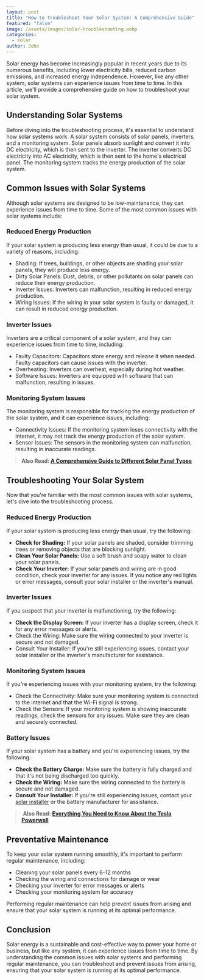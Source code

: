 ```yaml
---
layout: post
title: "How to Troubleshoot Your Solar System: A Comprehensive Guide"
featured: "false"
image: /assets/images/solar-troubleshooting.webp
categories:
  - solar
author: John
---
```

Solar energy has become increasingly popular in recent years due to its numerous benefits, including lower electricity bills, reduced carbon emissions, and increased energy independence. However, like any other system, solar systems can experience issues from time to time. In this article, we'll provide a comprehensive guide on how to troubleshoot your solar system.

## Understanding Solar Systems

Before diving into the troubleshooting process, it's essential to understand how solar systems work. A solar system consists of solar panels, inverters, and a monitoring system. Solar panels absorb sunlight and convert it into DC electricity, which is then sent to the inverter. The inverter converts DC electricity into AC electricity, which is then sent to the home's electrical panel. The monitoring system tracks the energy production of the solar system.

## Common Issues with Solar Systems

Although solar systems are designed to be low-maintenance, they can experience issues from time to time. Some of the most common issues with solar systems include:

### Reduced Energy Production

If your solar system is producing less energy than usual, it could be due to a variety of reasons, including:

* Shading: If trees, buildings, or other objects are shading your solar panels, they will produce less energy.
* Dirty Solar Panels: Dust, debris, or other pollutants on solar panels can reduce their energy production.
* Inverter Issues: Inverters can malfunction, resulting in reduced energy production.
* Wiring Issues: If the wiring in your solar system is faulty or damaged, it can result in reduced energy production.

### Inverter Issues

Inverters are a critical component of a solar system, and they can experience issues from time to time, including:

* Faulty Capacitors: Capacitors store energy and release it when needed. Faulty capacitors can cause issues with the inverter.
* Overheating: Inverters can overheat, especially during hot weather.
* Software Issues: Inverters are equipped with software that can malfunction, resulting in issues.

### Monitoring System Issues

The monitoring system is responsible for tracking the energy production of the solar system, and it can experience issues, including:

* Connectivity Issues: If the monitoring system loses connectivity with the internet, it may not track the energy production of the solar system.
* Sensor Issues: The sensors in the monitoring system can malfunction, resulting in inaccurate readings.





> **A﻿lso Read:   [A Comprehensive Guide to Different Solar Panel Types](https://solarinstaller.me/a-comprehensive-guide-to-different-solar-panel-types/)**
>
>  



## Troubleshooting Your Solar System

Now that you're familiar with the most common issues with solar systems, let's dive into the troubleshooting process.

### Reduced Energy Production

If your solar system is producing less energy than usual, try the following:

* **Check for Shading:** If your solar panels are shaded, consider trimming trees or removing objects that are blocking sunlight.
* **Clean Your Solar Panels:** Use a soft brush and soapy water to clean your solar panels.
* **Check Your Inverter:** If your solar panels and wiring are in good condition, check your inverter for any issues. If you notice any red lights or error messages, consult your solar installer or the inverter's manual.

### Inverter Issues

If you suspect that your inverter is malfunctioning, try the following:

* **Check the Display Screen:** If your inverter has a display screen, check it for any error messages or alerts.
* Check the Wiring: Make sure the wiring connected to your inverter is secure and not damaged.
* Consult Your Installer: If you're still experiencing issues, contact your solar installer or the inverter's manufacturer for assistance.

### Monitoring System Issues

If you're experiencing issues with your monitoring system, try the following:

* Check the Connectivity: Make sure your monitoring system is connected to the internet and that the Wi-Fi signal is strong.
* Check the Sensors: If your monitoring system is showing inaccurate readings, check the sensors for any issues. Make sure they are clean and securely connected.

### Battery Issues

If your solar system has a battery and you're experiencing issues, try the following:

* **Check the Battery Charge:** Make sure the battery is fully charged and that it's not being discharged too quickly.
* **Check the Wiring:** Make sure the wiring connected to the battery is secure and not damaged.
* **Consult Your Installer:** If you're still experiencing issues, contact your [solar installer](https://solarinstaller.me/thing-you-need-to-know-solar-installation/) or the battery manufacturer for assistance.


>﻿ **Also Read: [Everything You Need to Know About the Tesla Powerwall](https://solarinstaller.me/everything-you-need-to-know-about-the-tesla-powerwall/)**



## Preventative Maintenance

To keep your solar system running smoothly, it's important to perform regular maintenance, including:

* Cleaning your solar panels every 6-12 months
* Checking the wiring and connections for damage or wear
* Checking your inverter for error messages or alerts
* Checking your monitoring system for accuracy

Performing regular maintenance can help prevent issues from arising and ensure that your solar system is running at its optimal performance.





## Conclusion

Solar energy is a sustainable and cost-effective way to power your home or business, but like any system, it can experience issues from time to time. By understanding the common issues with solar systems and performing regular maintenance, you can troubleshoot and prevent issues from arising, ensuring that your solar system is running at its optimal performance.